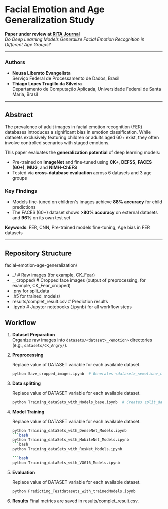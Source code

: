 # Facial Emotion and Age Generalization Study

**Paper under review at [RITA Journal](https://seer.ufrgs.br/rita)**  
*Do Deep Learning Models Generalize Facial Emotion Recognition in Different Age Groups?*  

---
### Authors  
- **Neusa Liberato Evangelista**  
  Serviço Federal de Processamento de Dados, Brasil    
- **Thiago Lopes Trugillo da Silveira**  
  Departamento de Computação Aplicada, Universidade Federal de Santa Maria, Brasil  

---

## Abstract  
The prevalence of adult images in facial emotion recognition (FER) databases introduces a significant bias in emotion classification. While datasets exclusively featuring children or adults aged 60+ exist, they often involve controlled scenarios with staged emotions.  

This paper evaluates the **generalization potential** of deep learning models:  
- Pre-trained on **ImageNet** and fine-tuned using **CK+**, **DEFSS**, **FACES (60+)**, **MUG**, and **NIMH-ChEFS**  
- Tested via **cross-database evaluation** across 6 datasets and 3 age groups  

### Key Findings  
- Models fine-tuned on children's images achieve **88% accuracy** for child predictions  
- The FACES (60+) dataset shows **>80% accuracy** on external datasets and **96%** on its own test set  

**Keywords**: FER, CNN, Pre-trained models fine-tuning, Age bias in FER datasets  

---

## Repository Structure  
facial-emotion-age-generalization/
- <dataset>_<emotion>/ # Raw images (for example, CK_Fear)
- <dataset>_<emotion>_cropped/ # Cropped face images (output of preprocessing, for example, CK_Fear_cropped)
- .pny for split_data 
- .h5 for trained_models/ 
- results/complet_result.csv # Prediction results
- .ipynb # Jupyter notebooks (.ipynb) for all workflow steps

## Workflow  
1. **Dataset Preparation**  
   Organize raw images into `datasets/<dataset>_<emotion>` directories (e.g., `datasets/CK_Angry/`).

2. **Preprocessing**

   Replace value of DATASET variable for each available dataset.
   
   ```bash
   python Save_cropped_images.ipynb  # Generates <dataset>_<emotion>_cropped directories

4. **Data splitting**

    Replace value of DATASET variable for each available dataset.
   
   ```bash
   python Training_dataSets_with_Models_base.ipynb  # Creates split_data/*.pny
   
6. **Model Training**

   Replace value of DATASET variable for each available dataset.
   
   ```bash
   python Training_dataSets_with_DenseNet_Models.ipynb
   ```bash
   python Training_dataSets_with_MobileNet_Models.ipynb
   ```bash
   python Training_dataSets_with_ResNet_Models.ipynb

   ```bash
   python Training_dataSets_with_VGG16_Models.ipynb  
   
8. **Evaluation**

   Replace value of DATASET variable for each available dataset.
   
   ```bash
   python Predicting_Testdatasets_with_trainedModels.ipynb
   
10. **Results**
   Final metrics are saved in results/complet_result.csv.

   
